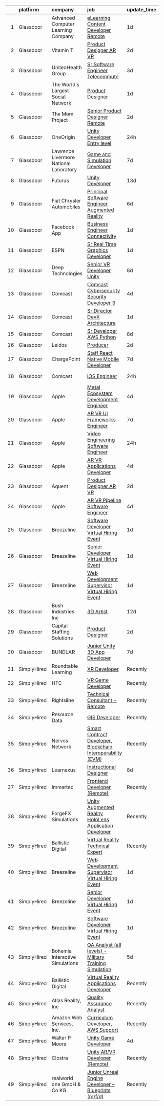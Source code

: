 

|    | platform    | company                                | job                                                                                                                                                                                                                                                                                                                                                                                                                                                                                                                                                                                                                                                                                                                                                                                                                                                                                                                                                                                                                                                                                                                                                                                                                                                                                                                                                                                                                                                                                                                                                                                                                               | update_time   | location                |
|---:|:------------|:---------------------------------------|:----------------------------------------------------------------------------------------------------------------------------------------------------------------------------------------------------------------------------------------------------------------------------------------------------------------------------------------------------------------------------------------------------------------------------------------------------------------------------------------------------------------------------------------------------------------------------------------------------------------------------------------------------------------------------------------------------------------------------------------------------------------------------------------------------------------------------------------------------------------------------------------------------------------------------------------------------------------------------------------------------------------------------------------------------------------------------------------------------------------------------------------------------------------------------------------------------------------------------------------------------------------------------------------------------------------------------------------------------------------------------------------------------------------------------------------------------------------------------------------------------------------------------------------------------------------------------------------------------------------------------------|:--------------|:------------------------|
|  1 | Glassdoor   | Advanced Computer Learning Company     | [eLearning Content Developer  Remote  ](https://www.glassdoor.com/partner/jobListing.htm?pos=127&ao=1136043&s=58&guid=00000181fb79ce75b7226897c06e4e22&src=GD_JOB_AD&t=SR&vt=w&ea=1&cs=1_98c81181&cb=1657781473269&jobListingId=1008000784696&jrtk=3-0-1g7tnjjlvkf28801-1g7tnjjmfghpq800-e77e1058c18c2e89-)                                                                                                                                                                                                                                                                                                                                                                                                                                                                                                                                                                                                                                                                                                                                                                                                                                                                                                                                                                                                                                                                                                                                                                                                                                                                                                                       | 1d            | Remote                  |
|  2 | Glassdoor   | Vitamin T                              | [Product Designer  AR   VR](https://www.glassdoor.com/partner/jobListing.htm?pos=122&ao=1110586&s=58&guid=00000181fb79ce75b7226897c06e4e22&src=GD_JOB_AD&t=SR&vt=w&cs=1_5c7b7c11&cb=1657781473268&jobListingId=1007998330228&cpc=334ABAF5D42DC775&jrtk=3-0-1g7tnjjlvkf28801-1g7tnjjmfghpq800-1a269cc050b6d1bc--6NYlbfkN0DMrcEu7yrtATojKJA7cEzGQ3FdRGWLh0CZQInL4ECGI6k5tN82kdM0cJmh4vC7GgihDGrZvAwwDqpJs0f8Mc0_J-VMnGLjAnFKz5Coouezc6iO7XA1uYLwXqGsEM93SRBfl1TKeEPWphOPsCnNMoEcXdyh_fe7AiUrCVtXZA5lWMNty8SRatj-u_10KkNh4qlX2yaMpktIsCpXpyCbqlIWKNmeDBUjpRV3-7qP2aF9sPRuFHqKPyciBEVtTsyBwRInaVov1o2oR-gqLwv0X7JtXiyMVfKCRqbcUdGZIpZgZ8_deXpA9wtGRFgFNNmXUvxah4-xaCo-eD7vw_o3X96WZHvKO1KKwkA3HpaRP0vSf2MKH_s3HngWLfqo1Hu1KjEkbwD-o2O-c9zn7NhAWGBDeyE0FnaVDTbKJGe-rv7qpVPEzyFR5vCraV7TFwNBjhQwWZsqmqPhy9pjTmG7nQQn)                                                                                                                                                                                                                                                                                                                                                                                                                                                                                                                                                                                                                                                                                                                                                                                                                   | 2d            | New York, NY            |
|  3 | Glassdoor   | UnitedHealth Group                     | [Sr Software Engineer   Telecommute](https://www.glassdoor.com/partner/jobListing.htm?pos=108&ao=1110586&s=58&guid=00000181fb79ce75b7226897c06e4e22&src=GD_JOB_AD&t=SR&vt=w&cs=1_481c776d&cb=1657781473266&jobListingId=1007995865047&cpc=C49818E30565E1C5&jrtk=3-0-1g7tnjjlvkf28801-1g7tnjjmfghpq800-526aab00b781eda8--6NYlbfkN0C8O9VKdOj_1Zh75e9_CvYhSsWVxS1Pvi5WUWhsf4w7FIc3O6B0uG3ldAQAeoX1gopzSUmUYgmFgBLHoOIMYWkd3ZH3miKoCNrzDJ1puWynfcis71GUtGdIOegBjP7XU7S1av1jU9DsaTV9hiXrd_1VH-Z7hEEc-n8SNHa8mq5rdWmmowsz1Ea8vFrlDQw1pb6HdQfgQz30btZPtM91xNbhwedLes2-nHXxG3Bt31oJIr6YbR1kZGSuz2TEdSCrR92dndDQqq50Wm1tzYU7h_t4wreHgrU_sJDxVCx6NHy79S40fBIjocV84c01fNBSL8Mf2TNRslbAz4CwxjGVsFSjWaNv4QuB8MqcsNeVDIjtiPHniwqBj-ZVuH6EvrGjZxt1VnERBWpl7uLjogb07Uz_AFJYcQN3NIrVxoWH_d_VeEXy-TEujvH2yPKHDdSGq2o%3D)                                                                                                                                                                                                                                                                                                                                                                                                                                                                                                                                                                                                                                                                                                                                                                                                                            | 3d            | Eden Prairie, MN        |
|  4 | Glassdoor   | The World s Largest Social Network     | [Product Designer](https://www.glassdoor.com/partner/jobListing.htm?pos=116&ao=1110586&s=58&guid=00000181fb79ce75b7226897c06e4e22&src=GD_JOB_AD&t=SR&vt=w&ea=1&cs=1_239ca66b&cb=1657781473268&jobListingId=1008001053757&cpc=3DB599BF2F4828F0&jrtk=3-0-1g7tnjjlvkf28801-1g7tnjjmfghpq800-8def4b8b864cc56f--6NYlbfkN0DSgjPPcnEdvoK3uuxfISLALE6pB1FR7YSHOr_tSg5_QGIhoz_2VqUepdcKLBLI_zR620Q-GJD5uIrp5NbNqR5wmhWxnQG_ivvBgZ3SpaXml9ghEHbtCZ2yu9rFuANOOlofkHSInGfXY-n3v_GdRCYaqVwwdksplir2C0_Ky7pj6A3Gad3j5T9c3s_InMHFjQ1F70Gv1d1-IUnUxRWSSOGC921XGfg5X5o_izIhtprrXLyn6KYeuID8vVdB03PEvHuXBw1Rq43gXg3dN4PdEQ7CBLyTpm1ppqfsKUozNh3JFxUgCDuhUzkdj4L-zkk47WAf2eLpgkzm7zxMODQNohdL54e59aE07nCsnecHDJ_PsN7ajYPJTjmkXwjeAdJqJMQZAdzuZfbW4q2pBa1n8Frh3Cu7tyDGm-SKJ7wzI5ZxzAOuU1Jn1hBof--45B3fZ9nDAmSm6zUpLFyHURcCclHJ4NC3dgVeFAiG454CAMIeDbaYWF37YSgdd5hUg17Wyzrq1emX1xrP6fRId69zVcqvRj6S2jGdyCkcJ_bKrxQVTAI74mIr_lDxhHsNoWUlaZ8KKbx552Qtyooj1M9WFkMs)                                                                                                                                                                                                                                                                                                                                                                                                                                                                                                                                                                                                                                                                                       | 1d            | New York, NY            |
|  5 | Glassdoor   | The Mom Project                        | [Senior Product Designer  Remote ](https://www.glassdoor.com/partner/jobListing.htm?pos=115&ao=1110586&s=58&guid=00000181fb79ce75b7226897c06e4e22&src=GD_JOB_AD&t=SR&vt=w&cs=1_62a62d00&cb=1657781473267&jobListingId=1007998781731&cpc=9C2286EA3771AAF6&jrtk=3-0-1g7tnjjlvkf28801-1g7tnjjmfghpq800-a77114146fb9e5db--6NYlbfkN0BDp_epf89aHDQhKpPegNJQ_ldQpEFZQsM9OcONMGxWx6pU56EKHF58QjVdAUvn2gUcIvF7KOJmFC3xBX3ruxTL4N84UkJh49LFVaxl-kh8xk6M6bdG2r327xVBoGyxpNZABggSh4scsTz_LA-DYHGU9_uPeUiwGqmWm3GibuFtYt_lxToxcqYbJLKs6Z_ljF9Z4rsedxfIhEQ18XXQH2AljNFwRgEjHwXD4b5V6TCy1hJwNxZ4uhZFA9CmKD4GgFhsNndNRDEPPpLuXuqJhN0Qy5_jgj0I_oOvonysFo6LVpKY5qmlZwMUbL7P7jcktMbrnv7YBpWOEPLYWnQy4FwBuAuE02iKhwMtbBza1XDiVPa2spROgGWzg338nmdAFR1nmAVknpRb1tUrjLNzrqYWSo8OL0nUbqBKHv0cSsfKIdF-EI2GePiMWHHG3eu1REKpZWQhoaEDGXZw5Y1xWlyedcJuDY7q9s4TNjah-32LvD0JLQo7Wgip71rSo0KPTVV84Vn3LSETZ7zQGofPd8mb91xkv5PT-rZmS7NAeeaihZBgNtspDQl_Xk28IlGcyYjyWrDyKS9I_Q%3D%3D)                                                                                                                                                                                                                                                                                                                                                                                                                                                                                                                                                                                                                                                                                | 2d            | New York, NY            |
|  6 | Glassdoor   | OneOrigin                              | [Unity Developer  Entry level ](https://www.glassdoor.com/partner/jobListing.htm?pos=124&ao=1136043&s=58&guid=00000181fb79ce75b7226897c06e4e22&src=GD_JOB_AD&t=SR&vt=w&ea=1&cs=1_f3247b8c&cb=1657781473269&jobListingId=1008002732977&jrtk=3-0-1g7tnjjlvkf28801-1g7tnjjmfghpq800-53b284ecd50f2b9f-)                                                                                                                                                                                                                                                                                                                                                                                                                                                                                                                                                                                                                                                                                                                                                                                                                                                                                                                                                                                                                                                                                                                                                                                                                                                                                                                               | 24h           | Norwalk, CT             |
|  7 | Glassdoor   | Lawrence Livermore National Laboratory | [Game and Simulation Developer](https://www.glassdoor.com/partner/jobListing.htm?pos=126&ao=1136043&s=58&guid=00000181fb79ce75b7226897c06e4e22&src=GD_JOB_AD&t=SR&vt=w&cs=1_d4fbb259&cb=1657781473269&jobListingId=1007987621458&jrtk=3-0-1g7tnjjlvkf28801-1g7tnjjmfghpq800-1cd189374170e207-)                                                                                                                                                                                                                                                                                                                                                                                                                                                                                                                                                                                                                                                                                                                                                                                                                                                                                                                                                                                                                                                                                                                                                                                                                                                                                                                                    | 7d            | Livermore, CA           |
|  8 | Glassdoor   | Futurus                                | [Unity Developer](https://www.glassdoor.com/partner/jobListing.htm?pos=128&ao=1136043&s=58&guid=00000181fb79ce75b7226897c06e4e22&src=GD_JOB_AD&t=SR&vt=w&cs=1_1b93a67a&cb=1657781473269&jobListingId=1007975388595&jrtk=3-0-1g7tnjjlvkf28801-1g7tnjjmfghpq800-47b83538bc10ef9f-)                                                                                                                                                                                                                                                                                                                                                                                                                                                                                                                                                                                                                                                                                                                                                                                                                                                                                                                                                                                                                                                                                                                                                                                                                                                                                                                                                  | 13d           | Atlanta, GA             |
|  9 | Glassdoor   | Fiat Chrysler Automobiles              | [Principal Software Engineer    Augmented Reality](https://www.glassdoor.com/partner/jobListing.htm?pos=106&ao=1110586&s=58&guid=00000181fb79ce75b7226897c06e4e22&src=GD_JOB_AD&t=SR&vt=w&cs=1_d404e44b&cb=1657781473266&jobListingId=1007991152411&cpc=F0881FB4B112A732&jrtk=3-0-1g7tnjjlvkf28801-1g7tnjjmfghpq800-ab95b55f7603cf43--6NYlbfkN0Bf15mTtHDcZqecJOUS7AbK8CTsjtn21Zi655ekC11LIjj2wtPITjtoUrEJoXWLkMcX0EmgRjMVY4zTVjw-E1vdxfsjHYXhoj2NKDZNBMfH14O4sLg-zZV7d018H0eDD1hTA0RcF2QzycCPPyZjFfMusJyZ747n1s1AStvnPY2BeeDRPvtfpeuIyQT34xbb0LyP3Y9GHqTn2ss472cKdjGT5A0A3tnCDOr5ZOD_xpJXud2qyUFqJSjx_uLDxzyolv_8iT84T1XC-P2Sb2uuUSwx3iECoFkN7f_4s2bjWdFbXCdlCaQn1zrtOqbeDYZtbjiyZVwW32QkcIeH-lv_wWPoA_GUmTPeKE1C5VUz2n-v_KvIHLZNb49Is4JpNNAPPDWLfw9C9qC1bYheIcyaUJnwOq-pZvkWKHmQcpQ76aHeL5tkkRxz_kbWVxs5mISdZu1JarfjEojFzviJuCS-dkWuNLi63oksrrkA_epwnE0zJnjyHl6OBOaXI6CZYLhYTaM0nf-JP1bCmO4gzXxyLy-HLWtQ6qxy8vr4v9k_-bLn8Dv9E4jklwp0BFbHYYjeXpSelFYe50Axothp0Eu7UhptcUd36giDKpQVE2gfI6EyW-UVrtE6xNOaJHqc0uYfxAtg3HBsVjCZ2UhV7XFazWCVX6gqNiInSfM_0tpT66OKvQmKhymGU8A-vP4I-0oZym_Yyp8PsHoUFvNFCjDx8eXf18uv9HN6UIxc00b4eIZh4ZgreX5LyqsSUclG2a0gKfMykkFiDNLovALlpShrCWA6MlljlIGnStCRvlw-tMRaoCFxwKvRbMegs8PbrUnhwrfNNns4bZBuzVTgY-gxV2-U5T2p7-FJ6L4GZTyKe8e66Of2weUEwg7gl6vI-w9OfZkjDtdO3W8Yy_DOFritez3Uu4btwD9Vzml1FAvUTiC0wTp8-qFZwHi5hha2pe6s5IIbMLd3rCnxCxPS-wLEPL8pi8zPh4CQJo2NZ9bkHVu5yaze2QmwRz1OIT-y-Wr5En6fQN7RYeEY-3Moy7kxdzs4TnlAYQDvWdcAKssigA_BTWm-cAE8usb5q1mE0q7wHA7H6COvJCE-lfJ6AWR3TnFgeiq-j-D73ML5C5REbIow0MqlGGPi2HfFbRie2Sqx1yY25sTNR6AioXU8WpzhJeKja4nlDtj8SkWiTNOnjaogDg%3D%3D)                                | 6d            | Auburn Hills, MI        |
| 10 | Glassdoor   | Facebook App                           | [Business Engineer  Connectivity](https://www.glassdoor.com/partner/jobListing.htm?pos=107&ao=1110586&s=58&guid=00000181fb79ce75b7226897c06e4e22&src=GD_JOB_AD&t=SR&vt=w&cs=1_c5ad377c&cb=1657781473266&jobListingId=1007999908808&cpc=632C08DE5A4EA969&jrtk=3-0-1g7tnjjlvkf28801-1g7tnjjmfghpq800-1fbe3ed575af0e28--6NYlbfkN0DYl4UJW4r1Vl7FEn6T9F-rD9lpC-0oMJVSiWjK_MGUd5ZxEn957iThda3zHpNlLYPHwAU3BvhL-tWO-gPuqjaRVdjaZs1GeRsmdCWUsy7d4FdEqNMrcC2Qwebuh0cxijPX7xsKp1j2yDII-niA-jMGhwBuZLDKB-q6rd39uDrXjy7T8pWrpL0K_oVq3TRHQv2dfJRxRo4Et-ss8pqDImMNb6pQCi6p0F1C_5b3nImC-0psL1gFWiozUnRus2FX_qehzgyiqIChjYkvpZf473x3vddSRBBV7f4ajZlPO2u5gw5WEx5B4-BbQ3BCSbP08pwb6H_JEr7BO72lmFvxlYDMRncrp0zIfgq46CaljxqIgZPYw8TWc60NxZDDfPJ6vFLWL8I2vLIlG1X54c322GoGrQTs6CsrrTrv_nTaqvk9tx4dPNDStftYceMDrcGmwUhCgh9T5p4o3VB47wI6WVx9Vzul8DRNRaQt3sGC3tgxG4A1e-z3wNkiNrlKEL26TpzKJL91jaTJYOZnCaQ8TnGwt3vSw4_rFX_L1HXKHbrMeX9FM6OqoDa1ck-kxCEpLDFCqtcJddp2TqKhaxG1fjJj5F0tzix-XKljHG6MHIDLynQsJuBh5rP0aTYTj5D9XeeKQSvI-3KVDY597h13K4giulyHYxr5XeICbgP5IRpbnMZLTJbjfct1VEdAvVNtad5cGLSA_cVsVC2rOrs9TFpTPiFExH9BApd5aWeniGfm3DZa-dlHoupLvwUZxUDG50HQYywJoJ1dU8rWwAKqbAn6nwTghwoQBcElWbVvl80FIfMD3zJzjLLojMJaGeALCx56XEMwmZZlSWzhhAzf-It3KF8LeDOnZpleaMy3tGVj-d42ArptM5e0bT7XNBL67OTEMH4xR802AZhkg7-oC1rGUMOgY1YqtWzrpBI4cCz9rQtOcpxb0F5ZXb0-GrjVfYOmzMw1f2lGa5Ekab1iIGnmszmQ9DKq_fjaLi-VUtyPDRATNRu89iUFYiEKglfUcNh4BYSMqTBFPlZ1wx3Gmy-XR7_fE_xISxY%3D)                                                                                                                                                                                               | 1d            | Remote                  |
| 11 | Glassdoor   | ESPN                                   | [Sr  Real Time Graphics Developer](https://www.glassdoor.com/partner/jobListing.htm?pos=104&ao=1110586&s=58&guid=00000181fb79ce75b7226897c06e4e22&src=GD_JOB_AD&t=SR&vt=w&cs=1_83474104&cb=1657781473266&jobListingId=1007999983321&cpc=632C08DE5A4EA969&jrtk=3-0-1g7tnjjlvkf28801-1g7tnjjmfghpq800-6c15c7e6349186e3--6NYlbfkN0DAFTyt7pbDCC2JPO79CSdi1dIb81yjczP5qsKcZIxgiYm3-7g-689Ur9xqU8QiYHXwp8yRD5VaLbh0NPRJ-83VjqaQ5OF-ptlwVkOpzrWUUDS03_xUDBk_FGqIBtyCUSLmsg4zyLESaasnGt_mdp-XIe4jysn-1EUnZa53STx4F9usl9TrbnD6Is_ZVKHpZXejUNoRVTjvMAwb0ClZyPRdvg07KxcSOyHuUptH7OXa6LHQBk1aq0G7yOr_UzPnMKOM5X5ivR6v8teXm1g3tDHivVmLL4GUp4m9YWtgUtPUYUEevacMeMWqvcn6PvfdZ7PSzFj8zz2Ocel_0T4SSV0VDT8Eq7ERPkzf6o367Yhknz9G9xPxePrDt8mcB-P56WeXdnUZ6P8MoeWXdt1EORUcOVuw45XPHebxgq8eliGm_xQonthm1oPR4rDsHrUPIqugO53G_YsvbA%3D%3D)                                                                                                                                                                                                                                                                                                                                                                                                                                                                                                                                                                                                                                                                                                                                                                                                                | 1d            | Bristol, CT             |
| 12 | Glassdoor   | Deep Technologies                      | [Senior VR Developer  Unity ](https://www.glassdoor.com/partner/jobListing.htm?pos=111&ao=1110586&s=58&guid=00000181fb79ce75b7226897c06e4e22&src=GD_JOB_AD&t=SR&vt=w&ea=1&cs=1_c8c0a26e&cb=1657781473267&jobListingId=1007984915587&cpc=BAEB662971763A76&jrtk=3-0-1g7tnjjlvkf28801-1g7tnjjmfghpq800-53d2659523d2c6c4--6NYlbfkN0DfhRLDY5E7BVY3xhBTAobuSaZ3WR2SqAJ-w4NHeQGDZ4N7kqSqiwTqfZ_rggRmPMq0Gw3DaX67HJkQH-SIadOUZXQbERM4mSu_DyG5PyfUmIR0HOJ9UO89umVKprOg8JGvjRLUGuVwrXAStGLyPtsXW8VqIDeJhc8_fdegCKkQz1HvZVKevxkQtzds-RwF3LR9SsQUXzJcvxu-31fkbGiWiZKUsUo99cM3wpo15sU_MT4hkiv6aGAMjezB9aRzx49PStWWcbujj7h7nK6Fu2-4dKRPLJd6KuS7HB9gofqARseyIfLH88-EN5-jSEOEysjKxB7eeJ-ixKdndYpYXu_ZOjNRMITmItXsFjxXXyPLa8qRK7-B_QI9GGiRyvWWEUpvbZdZo-_AfUpW1dpm6ru3jEsU8y5o0Gdu6UDHy2boyh19ki7ni2qLVeYO264XT5NaeGCpcdyqqnxBq_ge88jk9p-bCGxLi3mV80yf7w61y5_V8y5i8dURBeZENmYQg9A%3D)                                                                                                                                                                                                                                                                                                                                                                                                                                                                                                                                                                                                                                                                                                                                                              | 8d            | Remote                  |
| 13 | Glassdoor   | Comcast                                | [Comcast Cybersecurity  Security Developer 3](https://www.glassdoor.com/partner/jobListing.htm?pos=112&ao=1110586&s=58&guid=00000181fb79ce75b7226897c06e4e22&src=GD_JOB_AD&t=SR&vt=w&cs=1_074183a1&cb=1657781473267&jobListingId=1007994250902&cpc=B576E40E3A51D23B&jrtk=3-0-1g7tnjjlvkf28801-1g7tnjjmfghpq800-52347ea0182a2b4f--6NYlbfkN0Cj-KmZPsf9w80C8b1WzNVrlanjD2SXJjxuCbUWHsXPZlTAgGmdtIUzoKTi6fK6WvaYiy5OaAoDQMbzSkAhni9_ICL8J7C6jRzOfNJ3EWfE0qFeFBhLCE5-l-LiZJENFjYZOTekw4HZwWK5aBKFNVgmg9WtKxk7yXVsrDbXHvfiX-dhXdcvC_SDVoampRf3aJAXhqvAdzcwEMgt34iaTsPBZrozV6ZE-0bgw8p-OK00r1Mok6FdWgjfaBxWUVrwjV6U1npxqpup6lhanxyXk0691QKL6tdCJs2FbgZl3oOOYgm4gOxKe7_yU8afyWKNGCIXU-uUfNmow63usjKhon2HWBL1NYj15RzKE2t2bDy9o6SaN73ek4j9g9Ar9zhFBwUISFqFQKiowaocjaLfMaan57JpHE-0PBDwP4LMy26C96Ydt8529Ia5NR_mGEHnNlRQasDNZjJV77FJH2V2PmzgUBvf8WCRsVWPUwi9598UfCE7E1HWdprKbvcAigK8dcj3y6xhm7lUdlaBBzjhIz-0nAWNxXFymK5vF4hb2S_XFVf7I-8jczhtnk1BWHZKWKs9VxMNwOnZ8sEb2reM7tvFk9PyUN9N77ZiJD7S-WW8JihkrCIjd9SyhFneuTYGJK3inDCkHaL-YpwHBD15UmKhHha6Pvh6K7jhkK2wDJAaMBzujC3oNTRTZR_iY12gwaMe8fzXML0lr_lFo7Gi7AXOkrzE9yaB-JSJS-U2OEYOP8AMPqaejs4LB_mx6A8KWsQRH6GMg4Zb0l2-3BGVu_awXA6yKdq_hSn39wHH5tRHDlaSJwEkyOVtCGyk9A-Vz2izsfxf8FV2IgwigSm16yrq5ra-NM9aa-GrHYsi3-Nt3gW3HLSLd6ZFYHjf5aIX0jEe5WvU3TRKMbX-q0crb6VRXT61XTGc2w7OvA31Z3bUTUOYlXlDErpNXZPnzNYNCFGvf86ySTtjKmiQmQsNOLxkFzV8C_wOPgmO361zpiWwc3WWLyxxPQG5h8Cz3MVdejbv0yE5exjSW3ai8QBO5fWWYQaajpFCU2yMbg9plYVRD0bDOKEnXcCVc7D7oOmCUcNLd44XxsSsm_84kj-Gm0ROYx1_Z8Xpuj43OgtFs7DzR2RjGuOzT8FIKT8bDZzyYGOj8hpy-ozNn9o8hJ6feNN_POjN81wXx2WqMrWESEjkKp986AKCWRZwZ0-Z9RlbI1uruzh2w8kbkgIqlVQbvT5s) | 4d            | Philadelphia, PA        |
| 14 | Glassdoor   | Comcast                                | [Sr Director  DevX Architecture](https://www.glassdoor.com/partner/jobListing.htm?pos=120&ao=1110586&s=58&guid=00000181fb79ce75b7226897c06e4e22&src=GD_JOB_AD&t=SR&vt=w&cs=1_c6243387&cb=1657781473268&jobListingId=1007999811128&cpc=9DC6E4D8324653EE&jrtk=3-0-1g7tnjjlvkf28801-1g7tnjjmfghpq800-6d1a108eebcec144--6NYlbfkN0Cj-KmZPsf9w80C8b1WzNVrlanjD2SXJjxuCbUWHsXPZkFBy4Qr63BQKSyytxWB3SjPk_dQex8z6faDWnLgFGthL7eMHoiIRlDSvFrj-q5dsiVKQlKXgV7BKD48A_RXQEYboqhiAWERR70V6YYHqoXCvWdle4ZNpv7zE5Pa4koThKG8mRBmgfuPUROQ-xcY0faiYnGO7ZdUzCt1P9e-xpGqQGPHKVOrMQU5QZvqH4AbfuNThOhse1NKe1pOwjzeH_IGHbLhXdJ4MtfmnBtvlj4YXSr2UFZyGYIkwBel29mYmZPYVBbQfZutxuMoitSgOe-qvwZpYHZe1qLxv9E3K82NEVGlgp0VK9iDTD2b7B3xCC58yGkrOQCk3v97DDlZ89ohVj9EoU2SbXsUhLd8lVHgzyg1JB9c4pQi3aByjas6V6B4PgpS1LY7CBVVncB3xwQwO4f5QVKPAG5OejmzOjzca4rHRE8Rs9usZSYvZHNjtxuh7lvLInVnRDlCC1DFAzL9_qaNTHrEPsOS5M90XRpwnP6TJf5t1RdS4W8Fbpc39KvVJ_F-CW8xMbKXat2tAFHHQpFRSmi8sSbcAsKRK2XtQZJtUQRxJJIb9sS9BvQgXGUyl1ssjh1ksyuXfF8DfCdmwUwqF9Qj9A18J6Uleg_asL6QTl5Wg2tjaDShPLXyGGqz0SXfdjqAN6y4xDBYYiaGU2guSx0CgbsOUaEqlkInTZvEmd8hOA2S0nO6ikPbZhlzJqwBR8AkRcFi-4c2I9PATEJ-kZqSyMr6zg-ZfdjqsjLnqFqfV0vCIG1iRRl835w7lgOL-wjKyI0Tdep7DdwL4IqHqpeeuVHmIKsZWkkFkVeYfo7utUyonAd8MKUx8809OItjac6bb6R6Ar0fp4iorLEC3XWldXr1TEpTFW85JQT5PUbTAc2K4v8jANUcMZ57kH4BnhO2BXVgo3j7OsO-oNwIopjvNfwFVNF1B9851jSlScNYolgarhfL8PYIb8fd6XgNmoXRs7ISRrqxqaqdGMDfB2aGxHjzNpY17DlwE6GkHHpkdZS7zVI6WrmWaFu-EeQ50Y0DhZaf39xsGqHcN3cpsiVSuPQKTAkE1J8LcKPD-k9rBNL7qeZI1JE-Wcll8kXcxurge5Mqt-uJ6-V0zFB3jpld0cINJEmWlHKz)                                                                              | 1d            | Philadelphia, PA        |
| 15 | Glassdoor   | Comcast                                | [Sr Developer  AWS  Python ](https://www.glassdoor.com/partner/jobListing.htm?pos=109&ao=1110586&s=58&guid=00000181fb79ce75b7226897c06e4e22&src=GD_JOB_AD&t=SR&vt=w&cs=1_c153e47f&cb=1657781473267&jobListingId=1007985860227&cpc=59DF70BB7E75A6DF&jrtk=3-0-1g7tnjjlvkf28801-1g7tnjjmfghpq800-bcae0c6d334d5011--6NYlbfkN0Cj-KmZPsf9w80C8b1WzNVrlanjD2SXJjxuCbUWHsXPZlTAgGmdtIUzoKTi6fK6WvY6sxk7xe5mlX1N1Sy-6km0CefS0Rvive94Kj_yXslyaygsDRgi1XdKBS3NCAfu-thGUSRN7xKc-UvE-8ePBP6HfAOj-aZFGbY09eQrBqGux4fXa_ZZ5VjxjmilNC3kO1lmH5GgUapNpdSvFgyz7-O1AtbIg-hulYsaMfX17hu1gDhd8tQn83YmHUh_UP_8z3E17hGcOp8TopYt-_ERKUIW8IgnLf5_xVNTIBCmrT--U3OyJRw3Y1GqBh0x5WVc-Yiwg0R_IIHypnD3BuLOnAWTsse_94hr0rz1_OnqrJrtp2tn1eIHyFM-BZQ_vLpqmb2227JYH9rxGNCDPnHe5hm6gfW_xdot2oRocN4LXvOOD_aFce0p1sXio1Qdofl5rwIlQG0umtLZ6JHH5Zn2ldsMWOlM4ngxcw3RuZeCYy2IdY9D3DHpbftPtrKw3DFSxUSzo2bs4I_uu_HWPZtCplz03s3rmIL65P5yjBXKfdoyfO5kBnHrvEjJ0AQZNhWtk4CuLwz5kbzn3yHGWl_cf5a1ViEWR-KPA7i42LOEeQQzxPNs0OAspBkm5DGLF7nFC_SOftQtmM-13QZ3EaCfA9aN4irmUREG5yfIcI1g5MK0Hyvh6V0bSdHI8dZQTU65vR3fuqpq8VGpFdsHvDNOOFVEYtzd5ckg2IoW363CjMB4UJGwS8J5ImgXnbPPIcGc7jScGCGa2cAWsoBMnKltk6bgGKtIhh01z6St_KWijStonBOankkVpaFx4RIRFsVJodQEYxH5RHGXJr_l6IZhyPRwJEBPBbt8JhaJwnLI4Dd3mgLAxG7oDxspxQFXJQ097pRqbJrPPyB_ja3JkRnpSJWOmo0t0TK4_eyqlM3yM8dMjKw7PkWfKqd5Xd8LRmxmgmAp2_PwDOpvO5geG9ZxF9bNdCwwS6PfZhUhv85iyecfXiNg3ejnt7htmfCZvNwoRSff7fBZj9HzVzw-KMqaQQ-xl2OukZCoHJ5Wo7lCwG2YkSyqx1MnKEgB9xvBIAtbmuKAFcrcF1ki6TXn_XAj0sh4-a10z0BfQ73k-CG3MYAKRw6tZpQGJBe_Mrp2P-QRXgWt_VuXfSCLp3WH60uzE6mMBZZ3pYzOzkU%3D)                                                                    | 8d            | Philadelphia, PA        |
| 16 | Glassdoor   | Leidos                                 | [Producer](https://www.glassdoor.com/partner/jobListing.htm?pos=105&ao=1110586&s=58&guid=00000181fb79ce75b7226897c06e4e22&src=GD_JOB_AD&t=SR&vt=w&cs=1_e6a1d7cd&cb=1657781473266&jobListingId=1007998155174&cpc=6945AE2F4B03E059&jrtk=3-0-1g7tnjjlvkf28801-1g7tnjjmfghpq800-7d65ad49b23f5073--6NYlbfkN0CZUO70VSdYKA8PR3jfrSh5ljhqJhfDt0PzQCMubt8cRihWbmqO_-CcWTBwQGpXTigIaa_BylzG2WbMTORWSiUxsK0INAVR_0l0CAQP_xsIjViQx_V9tgyXUGGnvQt0ViwZEHOIFvz70_KcDoI9KldHI8EmXWtOPhPadelBaAvWmg73AI6QRVKL-ZO0CF4KMsIlspI0wAFYOPGKTPqxQiCIBpXM6ZIr2qecooV8kK1ZRt0ZXfiNclH7XSHHRi3_Ax4T2FDxgNUFmbpZPa0Azl77zV6JtSD-zerwSiT7a-nw7nca-8LFEtfftvHuvyqQmj6yR6TncRmqwKqpA1e2k4_EtIPQToK1UpMRXt7mI52Ml7-o9XJ_sziaNa62doAyxUcmFFswXa9fHQphLSd-BHHzKUDKFKVjEavsH2oXkFzhVqV9YvqV2nlj5RWrmbBInOvvGsWRz8i8KY5knEFMYmUebcSuAl12O35jeZfxB0jP6EcDrs8p8MOzdVr8MLSkATiOS09Kl3cS9UM0fXQW_golla5nMVTJ9OUvXDq4Jl9HHPB--epINpcR9up2Vw14BG7YU036bDJosmTdT8doz1soxRmy2R5-yNc%3D)                                                                                                                                                                                                                                                                                                                                                                                                                                                                                                                                                                                                                                                                                      | 2d            | Reston, VA              |
| 17 | Glassdoor   | ChargePoint                            | [Staff React   Native Mobile Developer](https://www.glassdoor.com/partner/jobListing.htm?pos=125&ao=1136043&s=58&guid=00000181fb79ce75b7226897c06e4e22&src=GD_JOB_AD&t=SR&vt=w&cs=1_23732fa2&cb=1657781473269&jobListingId=1007987974480&jrtk=3-0-1g7tnjjlvkf28801-1g7tnjjmfghpq800-eecd25886758d456-)                                                                                                                                                                                                                                                                                                                                                                                                                                                                                                                                                                                                                                                                                                                                                                                                                                                                                                                                                                                                                                                                                                                                                                                                                                                                                                                            | 7d            | Campbell, CA            |
| 18 | Glassdoor   | Comcast                                | [iOS Engineer](https://www.glassdoor.com/partner/jobListing.htm?pos=110&ao=1110586&s=58&guid=00000181fb79ce75b7226897c06e4e22&src=GD_JOB_AD&t=SR&vt=w&cs=1_270cafb8&cb=1657781473267&jobListingId=1008003611074&cpc=AECEB822CA110EBC&jrtk=3-0-1g7tnjjlvkf28801-1g7tnjjmfghpq800-383328469f0bdfd0--6NYlbfkN0Cj-KmZPsf9w80C8b1WzNVrlanjD2SXJjxuCbUWHsXPZlTAgGmdtIUzoKTi6fK6Wvbm-z6MuMd0isYz243yNcA9pOHg6ifu2F8_3dtP6seVg6bjCBSArHLFtt3fAky5_J5GfYRCe8hyHtyXshKbn8KoqWP3f-77mf_-mQULLAhKjSb5h5YUgEiZvElwPetH2lvPgMBlSrBnVPoeQYZcbi8m28VLGQGWuFXuYe0m5im5W65rnRP17tH-2uCwWtBwBqz54EYhc4HGXtJBTYeLXc_HyrIqG2l41HuCEzd8MQkMI5OeVmFgnFpwq2-7KhW5WfvUvRDxPKZ6v2PlOuWj4Jq7ougHoWPOtGGM6peqVvgDZz-l4QOGOVJn4i8mptJGs1qsxc2H1gY20WAfhKuAO0fcT7bPKs3hzAGAR3VydBzgdELzpUfOqqTgt_kgezy-r8tNSHK5piiY7Uw4z2PjG_uqZgEk5irvpniDGdou5iqPHQtMhiy-gDzNVdJBYy8M5jY1wva1V3naUF_P9qfO7hZ81WUjO1IZXUvANHGPgVhKcb2tU1iG6y4-mn7m94hDBiB06b9gtHoI-5WIfOKbVvOHYH4pzX7ghEpZhDwT8Srvw3ez8S0eE9rU38oj9tiyskXsH1kVljT5IdiOtuPNoL32ShiToTLd6iuIEzPGZ_YQtpxwKRGeZZD_gFWvpSlVtSK2uS1_tOB-hykI1O_EjwdyJJK4ak9klUQoH8T5WB6nYAbtZIvRF_Lmk_pfF72-eK18vvqVaNX7yG8kK22CMZ3lxNH9k2Y9nEw0RSxVWwLLNR7Qx10zvv0PZVhxfq92yGSFb2_Ar3nUSnhmJ0Qrz4FYzCguk0_pnt4amJwbas3QLBLW94L7zHPXwY4KOOg2tuH87X993M0jnbDmWGWOIRIiN0OZhHvT7mogn1O6qicxqxl5vAAXjYBGoe4lhUyiXZf4hZwruKEJJkMoLIw6akOEuFSJQJK0wHEpkWBjBFM_-AZIu8cs2vGCdZxQgLjDNWmaMtQQQKG9xOxSaw6qgX6v0TLmWWXMJKg8-LJkeEw26xb_d-H_SLaTcmSDgo7ymi41FCjpclse0seyeIgOjT32DErVGxeNEFzPux5xA0x1_hExKvTteydaaWDhTyboHijEE5P76zOj8lHL39XBcgtf)                                                                                                | 24h           | Philadelphia, PA        |
| 19 | Glassdoor   | Apple                                  | [Metal Ecosystem Development Engineer](https://www.glassdoor.com/partner/jobListing.htm?pos=121&ao=1110586&s=58&guid=00000181fb79ce75b7226897c06e4e22&src=GD_JOB_AD&t=SR&vt=w&cs=1_5af4a7cc&cb=1657781473268&jobListingId=1007994891313&cpc=334ABAF5D42DC775&jrtk=3-0-1g7tnjjlvkf28801-1g7tnjjmfghpq800-07bc4735f49e901b--6NYlbfkN0BvKrLyj5gPmtZO9T8euul8TCxuuKNOtzRJOomxnwSEodTz2Bc-sPZlADHp0xxmf8WzTYj1OabbMvKqTOMSvu7s7NttrC0ZUiqXPC3YkTvNrDzwACZrc1aZ1fE2Vx9sryy7b-r5Y1zmS-MOY5r2c4TVkPQ9uNsqx574HBkAtcVOPx7kWGX_dn3QT_1YqdgeeXA__umRl-WI4OM0anJ5PbEK_yqdvpknm-EquHd2Tl_VVTmDaFCOGr74w0abINDP3BYTIasaeZsGngJL5Z85Iuh2kqyy5a4yfTzul9V7TJfk_3ZZai559YNDyNwkAi2ntjxsjE5lhKF13LkqoV-1Xzxe2ZR8out1iuuT7dUKx5MXUvZIhgpd1uf2TlQSJ_0U_sDJ1TwTAPUBHLt8bNrNOwfRonUzQ8UGJ7Sh87Sml6Xox2dW9QRz9YYuGUZKN947s2dqNq3K2yGih5jRJDze4U9xcVr3NM5U37jK_IId2wy6Xz9leE4lG3mjL1wiUWi4DMyxWRTK9MkEvkKDEoTMdpvHS45zrdRWhPBMzfEiSEULBVLfM0tHWD-TqAdLi8jED5gCV4TQLyXYhQ7v1e0N03jLc0j6AaPXLyIzQml8Bp-K7_awnUrGi2-rx5g3SK5528lHbu4l5FiC10HbZnAUta3wls8_9xK9O3MgbyKv4ChPwlrm75so7QY6JmOTwSsIEan8ugmlH5Z8IDIadrR6lMn7mLr-fht9k-4wOL0i32snHi3RogXhnhTpaSmZKOIe4gMxU8OAXIRUuFdRfdO2O9wK-S41qIsEI-H3JM7zwHxwT6QZjW1IoMLV36jgMuzMqXMNQ_lJH1cUSnuoImvsYAOJAQJ6OVAaAwmUGlNrUg87sTkWn2Qrm414bO17UKE1lL-6aDLlNw8oul09oB0lL7c0D9ybTi1yqkAR0lZA2mxr9GoBjdrvHh3tIT3q-rZjaV7av4D4me8VqUsV2kV5e0rDXbL3uI9wSzY%3D)                                                                                                                                                                                                                                                          | 4d            | Austin, TX              |
| 20 | Glassdoor   | Apple                                  | [AR VR UI Frameworks Engineer](https://www.glassdoor.com/partner/jobListing.htm?pos=119&ao=1110586&s=58&guid=00000181fb79ce75b7226897c06e4e22&src=GD_JOB_AD&t=SR&vt=w&cs=1_7ee1f6b7&cb=1657781473268&jobListingId=1007986637423&cpc=F41FEAB56D215062&jrtk=3-0-1g7tnjjlvkf28801-1g7tnjjmfghpq800-771b9ff284b1dcc1--6NYlbfkN0BvKrLyj5gPmtZO9T8euul8TCxuuKNOtzRJOomxnwSEodTz2Bc-sPZlbtkML8D-m4r72eF5UcTDMeOs5ItN3bpSFsKHRdpLvdvVQ01b4bQNhPulciY4XTie0m11i3EVCZGM6C8xj4ge7iC2jmeImV_D-0yPGc0bPu0S8VeNEkKT3CpsPh1Q1Q3L-s5BxlpwS0eV4SsWF5m0d3GoGHikyGB1VL8x447xfQXEC5YvWWzZEUJKlXiHaUyVUvxDKxBOzrRDsBPxu_7PzNHHa-hNOHxuX4xl9rFlf1OCWDHCS0GpRkOu9aK0Bt7eQwAHez6S6vZrz-pSYIiKcJvNIOXz5L0m9gw2jA6mjXhvwbILX3i9nAkRJpEWe7DBCG0xE3bXcJOZAvBGxsZBqBHM0tvkKXDqvt0-BrSmKqee6sn7PdiUo6jUph6n4ed-FYcA-JPsuOJKL0ftU2D8paTjKQfGxx4U_hveWPbY3A5WMCBWi8H_zufuIS9bILPUZlt1k52Kt6_NGxSKg_FLKZrVUN7r14sN2EZzYPwcX1FENKKdTRUmJgpe7qZzYsVIGqTOOYAppXpFYMTx6Jfngg_ccnuQl5GSrgLpuwKK4GwVSvXOMSWohEkttMfCgjBNL2HHgT8DTHWJ7bir5R8mTRFae3GWhI6Ky3bfIxbYb55K5aE_jhFiIN2FV_i6XoyZylY71nM9S0EOfGyvFyZrdeRUd4omQpcM7ss0oTrKq1hz4SS2waj7etrj8tRQce1vaS9_Lw45f-AjNxS2MT2C0QnuuX11qWpmYItKIFziov-YdHZN2chTajvueZCjRsQI8C55BQZ223Y29JG22wtNZFpGA7A31woO8yKPnOgSkNR_jkQ_OBHgBh_OYoJDiDA7JBtW-e6OLIgFFbaPIR-DrS3gv1U64mdajW6wiF3t81feoOnEdR7LmfJ6hjtXbNJZkRLZPADItCG18VEA_9kyEQ%3D%3D)                                                                                                                                                                                                                                                                                    | 7d            | Boulder, CO             |
| 21 | Glassdoor   | Apple                                  | [Video Engineering   Software Engineer](https://www.glassdoor.com/partner/jobListing.htm?pos=117&ao=1110586&s=58&guid=00000181fb79ce75b7226897c06e4e22&src=GD_JOB_AD&t=SR&vt=w&cs=1_f7d0a682&cb=1657781473268&jobListingId=1008002111442&cpc=F41FEAB56D215062&jrtk=3-0-1g7tnjjlvkf28801-1g7tnjjmfghpq800-46449dcbcf634d81--6NYlbfkN0BvKrLyj5gPmtZO9T8euul8TCxuuKNOtzRJOomxnwSEodTz2Bc-sPZlO_uSwsktAejxxez0fmNjdX28TtM1lOTbWC8ruXfLrWvclDRaHjEcuu2YMAw6YotfSjkIv6bXRyG1nUQWoiON1ovb0pxKwbhjNLfKQSzLTEGdciYNL5Zbwa1f-v-9DUicefL_hNP3-x6j1uSb8YcA7TTJUBBX8SPiMZHenZN_wp8wM2Ww_tFfDnBW_XupciB0CG2OTnglJyd_XSgKScKZQNaSQi9FzmWPsc8GwrqTTp1Kq9eTeWqH7xD0f8yOegk6zMLKdB_Dh5J0rioNcr3lZAIoTQtJ4GjCM9Hl8qnd7BzZP2LUppS9ayhJvX6L1KJO1aVxXiHooWHxXHrg0OsuhPBA5iyekGGOWJd1Kk3HgdR9-sDfOZnBp13owHLYH6QQOi6fLdR_vOdU169-lj8_uRAgrE7aMBPSJbNKznn9LUxygqdS2KQsoFVczndAOxznYmlamuckdJHbdIYDZWEdfDXippl_s7Sy-4lKZF9pnuBwYG0AkzKVquBybq6FvcD5sm97GFlIyr9tsXm1kgZ4EXU8LJpxOQI_xWfv6WfDZ2IAZRJxPC7m54RTtmGM_cy7ZVSIJSp0FRq_AgVVNWx3N7rCnLi_YvxMzwWHXaiDplQnti9iErwhUywMqzX86mSGtJD5xDhCMGBwrnlFqpxUX9nnP14NSuuLIR1bf8rT2ZITFmCHyvAgtSuPCqXLcVPg7tmRdEsPQFkslWbo54UI_WuKJ-qAkILvTkwuWzuoBQMxg4pmoVl9nmFU0I5mBsRxLFsS6jYhlDCeEuu5xPB64VxvNxyRR_0f8kFkXJZ4thgLKSdrBfUavsblyNiP0R_quTuwS3665y9PRBQrt8OH06oviaeeAIN7ckAZWTMCrwUAgiEEVJtq2ivxREGyufmSzRH6FpWnToxFu1jGdk9KM8a36DPmHpVy)                                                                                                                                                                                                                                                                       | 24h           | Cupertino, CA           |
| 22 | Glassdoor   | Apple                                  | [AR VR Applications Developer](https://www.glassdoor.com/partner/jobListing.htm?pos=113&ao=1110586&s=58&guid=00000181fb79ce75b7226897c06e4e22&src=GD_JOB_AD&t=SR&vt=w&cs=1_a50fafbf&cb=1657781473267&jobListingId=1007994891462&cpc=8795CF9063CD573D&jrtk=3-0-1g7tnjjlvkf28801-1g7tnjjmfghpq800-15adf13a267b7ee5--6NYlbfkN0BvKrLyj5gPmtZO9T8euul8TCxuuKNOtzRJOomxnwSEodTz2Bc-sPZlbtkML8D-m4qO4tenHzNlb7E2qJGfEyi-pL3ya1mCfx4mIE81vJ-_0NUs_GDhmArWDmFns1206buQWsG-nkoYsR4TWoGSK0mR_xd7k5MLJckPV9qEvYYh3XUp54phnNmAvhYsvTIunrpEgKczTTmpe64igmqfcqsai1RVPAf8m6CefM6gmmEr4rsMywiiWl8J-ZP8Bq1L3JaXRRJrA_DQNzUXHoqyRoPU3MiQktodDdFeR1xhD2OOOvwAIDuuw_o4ZmHqjKuYcINChgxbiyKgSPYal7C8IxM8-XaqCRumetNkFi6PsF84yMXycvFx2ndp2MZzqJa4NdrAKnvPG2zFM9Tm-ZKmQPoPo443D1apnqBoaZcrKm6skGS-AwviSStQ6fnhSTktOvZpS-xJE9v0_tQJPFAsjmklXOZWDedeBUwhgg7Az2wY5_2PWDimytJQy4zCKSXhK21Sucy65QTQX3t_5ETDA4lU7neDhEJBDBriD2U-SK4gjZSptxW_24AhggzLUjqZNzGvQUsgRBaPpr-nT-8Wzqy-aMkeWmTWreeIjp9nUTp6EfkCnYAK7CdBQBR6Q8TyuWlBuUvcjnLAlBlwQXLJGDeoF4cT6D16vMTXzStUdjMl7nWYYWTYKZ-GVyWYVATpVArJVcop0XrBE_oMVhK8CsEX1GCR4L8JIyQlQllsBO6KEm-JlxnU71Kt8UWXVsAKRsc9Z3yncwhquv8ti33tiLdJSTJayQ4WryEs9vMFrY9-1FOArcQCrvumSrjN4zEcvBLSbw45-7i8CuV_k085ITZosj5UY-shrDyIzXLB7Wkv3Rd0JivylZbQ3bimPQtZaRENKspkDBlPqgMmVZlNnwCx6kt6lmj4MMVJbPuNi3mGrG7bDYfICECZOzHBh8fO-UU6EmcBI20bhA%3D%3D)                                                                                                                                                                                                                                                                                    | 4d            | Boulder, CO             |
| 23 | Glassdoor   | Aquent                                 | [Product Designer  AR   VR](https://www.glassdoor.com/partner/jobListing.htm?pos=118&ao=1110586&s=58&guid=00000181fb79ce75b7226897c06e4e22&src=GD_JOB_AD&t=SR&vt=w&cs=1_3c4cf61a&cb=1657781473268&jobListingId=1007998491933&cpc=9DC6E4D8324653EE&jrtk=3-0-1g7tnjjlvkf28801-1g7tnjjmfghpq800-1d23e77644edf626--6NYlbfkN0DMrcEu7yrtATojKJA7cEzGQ3FdRGWLh0CZQInL4ECGI9gD0Wolx9R2v-Aex0-GK07yLb22Oo4hSqYzWL4CDf19YJQ66saKoNYoEcfF3auJ37A8RnAxHowMz_XxCTMgua6Rqirev6ST2yGddkEOZVKhcBNctDyP-FQzAzxrKdAOG4l4i62WSLc6TZYhEHGcUht9uMBtviY-3Jty768sAzV2RL1behHrPk_oKl8NVmVN4v6ewELmIOKFdR0n-TRNBjekiSeW8Ck40H2Pyf3sSHmevvCI3aP5qJ2iWzy4D0INjaN4MluQecHgH8HSx0XQjPCpqia3QMZ6NAE9BBFYXi9CfJvkz5eNNJvker9pDys6s7CaKmJ-ckncpCebNf2oHA_lDutOlped1ALzUsUBxSmvOQVdyQPgnNQfxxDvWo6NtEsDYGuE1f0BMtTLmEcBWlt4g1HTXBK_ZQ%3D%3D)                                                                                                                                                                                                                                                                                                                                                                                                                                                                                                                                                                                                                                                                                                                                                                                                                       | 2d            | New York, NY            |
| 24 | Glassdoor   | Apple                                  | [AR VR Pipeline Software Engineer](https://www.glassdoor.com/partner/jobListing.htm?pos=114&ao=1110586&s=58&guid=00000181fb79ce75b7226897c06e4e22&src=GD_JOB_AD&t=SR&vt=w&cs=1_a45c9414&cb=1657781473267&jobListingId=1007994891436&cpc=32EE424DE2B657EB&jrtk=3-0-1g7tnjjlvkf28801-1g7tnjjmfghpq800-d50b99c8d39e0aa1--6NYlbfkN0BvKrLyj5gPmtZO9T8euul8TCxuuKNOtzRJOomxnwSEodTz2Bc-sPZl1dBMH13w-jOc2BT6KXyOsHpPPRomrvwBOsfG-hgSwEpGYr2FgRxuM593mvhCgIDacjUTzZDoe81WVI3CKQVRtDFPJ6qCPmRYRdWi5194nuq5GUjYNJ2LUn_jURFMCXmee0Di78Ox-PyuHqsAzeND9et3aS8t24BHjoDIaneUstjh0WHRoD9PFHBx-ViV1le7bSlcSq_wr_O7NusrPoJ9wh4vPH-w4nWlzXqP6TirTPnReLaE-K_J7Y488gINESbqxZDsiLRXKsLGntI2EUcqJebc6KiqGqOkBI_PzSdaNfPX9JfPRGxok2Y2_HceTydmxlwpqjAuissGEyZq5pnU1VjzZ8o4k5aNuDkn7fTN19Jw_RucwfjBwHoM8Hdo0_45Culx1crBTgpZ2d0n-PkQR7gcL8WjGTdlpXIunyiMtTPIiQ0RlXdNvuotc6494Pf66fT4nIbnehAKEKHqjoIg0YRvyUTN2O9r0ZWlBiFrOrKIanS_N5QIsMRarUCN2GaHLSyh0QWbKPtTPflEqsRoQz2s7JgqmGZ2GGlJqYdywhC0ftKWzn800T0qzXzukbYmu1JWt_fYs3KC_wiKZkOdnqvI8VKROGclobfVO_J_uzXLB2-gul7pfmdxqTUxaHyjfi_CtLsgjNmOn6B8bNpA5LEFshvQT5Nv463wT4iggEPTgycY12TXQ3spmEbAXdS9RLZj4U0rq6g-y2Bm0M2cR4IYCPvfYpm1wuyB24jzOn3JYpRldu8HPf_eWszc7dDjAKyNmRtt5LD277BaFBtlfYBZ_bgy25w1O0mz6pIrQyMJlpq2iJFHkISDf3XECh0bK4buG_gMqlWUqoSavpeq6BropEsFWleSeqTWGRgbwsA1aj8_oG2Yr2bg38HtEl2YjBLwCV31lyKfqVIp0KQcLokcBDsGR67lBbkD1x9nXzQ%3D)                                                                                                                                                                                                                                                              | 4d            | Seattle, WA             |
| 25 | Glassdoor   | Breezeline                             | [Software Developer Virtual Hiring Event](https://www.glassdoor.com/partner/jobListing.htm?pos=101&ao=1110586&s=58&guid=00000181fb79ce75b7226897c06e4e22&src=GD_JOB_AD&t=SR&vt=w&cs=1_b8ac1727&cb=1657781473265&jobListingId=1008000507082&cpc=D4F828A5FF88481D&jrtk=3-0-1g7tnjjlvkf28801-1g7tnjjmfghpq800-29a9279d034e4daa--6NYlbfkN0Btxs39KmTzjw_u_hUXcyTcLpNeUj18C2Nw5A7DCW0FWKwFVAaSG6fO4_rMqSwY3Q3_MCI6EXwrX-1CS0XvIlSVUGinuKZ31rpPHhiXn_kn1Y8VaAI7AnR14NWbmvCKVu9rFimKaX3khl6B1WARaDOMszKFP31XCAH9Th6ZMCkGmaUgg_6G269dXuCchvGW0XiTnbrf4dl7cJOIJ4LMO7vD8dbXsLnv_k4kvjvCh0Tuj4Voi_RNvp-9RiPdYzbYAozrVAl55rocILUNotAEDz3XoW5fyNjiKFTPbOSxO0XT0t_YshgatFFDQNs8XUM2XSto5rjZS5ah9R1GEHb1hCw_e9bEOvip96b4Wwb5-i_6se2PehrZLqz7d3l_kq1kbm6eXP0oYkSFEEd-tlj82qgQGpKAJ__LbC2muIDQ9jWau9VYdLKZ7O-AFZo7TiUeFjk9weFOz8rqsJ0u8z0pEp-VE5fNa-0zoDFmJs_gAnYoJ43vr6eaBq5CIxdBfJL00u6iyQ2XifPaulMLlfQDnR9dvK48MwbrKUgmpnj8wvtrP2VwGeX12iDC_8Vqc5KufQwaVsB3j0D7ABtUJk1rB1MXehMVCeko2wDZlefX2ubRV7lG2IP44LxgQp7YiwR2WKLHzSxU39iQM4l_0lX57bF19Jpv-ZaP5JaUfaEmQ_tFS510U1yOXltwbJRCi_F24Hol7Ksw-ee-WQUjO2rwPdmt7B19bpBqm5trlN3raVZGLJHvJ1zNO4mB)                                                                                                                                                                                                                                                                                                                                                                                                                                                                                                     | 1d            | Cleveland, OH           |
| 26 | Glassdoor   | Breezeline                             | [Senior Developer Virtual Hiring Event](https://www.glassdoor.com/partner/jobListing.htm?pos=102&ao=1110586&s=58&guid=00000181fb79ce75b7226897c06e4e22&src=GD_JOB_AD&t=SR&vt=w&cs=1_c01192aa&cb=1657781473266&jobListingId=1008000507078&cpc=3BA2A47CD179569C&jrtk=3-0-1g7tnjjlvkf28801-1g7tnjjmfghpq800-35e81f50768dbb58--6NYlbfkN0Btxs39KmTzjw_u_hUXcyTcLpNeUj18C2Nw5A7DCW0FWKwFVAaSG6fO4_rMqSwY3Q3_MCI6EXwrX4hTdJ322AnF2xe6MoK9uR-FOKNVwkZFrgZZCXXQ6qYpWUSdSi5PzL1zJ6RXQDIwar4QV3mal-POYsdY-cN8hrKMBOStH2pi29DlkerI0suaJmSMnFz5Yi_Xb7_-VCAJShmkVVC3nQmQTtc6OtTTA1AMHWC6NJmDO8EFEnfkUK-o1385tHdu2apBFxB5H2HTcq40umcQ438P-cXxRZHmoMuDcLP1ntwWy9UesSQjceQcmKUU3gM1YwCVA53NCqi52prIoupSiJfDnjEeMGz8RgPFsUwMYXhFeb8q6dyxLQzvi-qH-vaar2R5wm_rf7OpeVWkbmeaK1m118bWvjOq2gxG0CE3Sj2eKmmLyGz7GLjftYayBHyf6WS3ENfyEmxaXIxsFKznfv2oOK6mmrVFLpDXMrEPmzmLk7c9LEL5dq-ODshxkDF437AYAP2sRj54luqveODnN381njtFTliHrVos17H_6sDBfcaF8R988TL__zz7k2Jv4xhbHcjrxwjP3D8_CrWrB15PAIzAGWWwctRgToGNhea34GkC00n8GwKcGBgma7SONHVIQypDJOj96y-64o71ulw2EnlyQROQSbl9O6KVB86baJdTJqx9Pmmso8YnTWJpCdxgmVib9taWu0R-Si5FtcmSyTsZobxoN06NG0mycwydOFE_SKLhTBhS)                                                                                                                                                                                                                                                                                                                                                                                                                                                                                                       | 1d            | Cleveland, OH           |
| 27 | Glassdoor   | Breezeline                             | [Web Development Supervisor Virtual Hiring Event](https://www.glassdoor.com/partner/jobListing.htm?pos=103&ao=1110586&s=58&guid=00000181fb79ce75b7226897c06e4e22&src=GD_JOB_AD&t=SR&vt=w&cs=1_e7c84b53&cb=1657781473266&jobListingId=1008000507077&cpc=4599430C66E07990&jrtk=3-0-1g7tnjjlvkf28801-1g7tnjjmfghpq800-8be2d5a5bad834a0--6NYlbfkN0Btxs39KmTzjw_u_hUXcyTcLpNeUj18C2Nw5A7DCW0FWKwFVAaSG6fO4_rMqSwY3Q3_MCI6EXwrX_keoY9tDrfXp3PyDhcmD8f-7_3zVHGyQbMjVvRbwAQbQICFOeG4hQyAWAFZQjFPaQMuL-anpKDdASeWXviFo0IXKXpyZm16LY1V5KtjthySAX3mDWNIhduQeRh1vCbdLkgc70uBWe4jBwfPVnNZU35iPdrrbfGB0rUT6eFWw9jCwQ15oruzJ7EWlIXYSfccQ36rNj7JIAIQKLoDhRjYGsuHVsH5Cd8VvbMXMiaYz9q24pAlq4xTXVqdr5zW8Q4Cyh3kQEEoXx9MiEdmL-jblz54dsEfUSEscva9yh3PuxiH61s9EZcUuloWW8LiCzcLmRfZBwGlFH4penIzjn2oICKe-rKd57K2X19iMebNrG3CbWpQHRVwNqFE1Svivl1M8WqCx3Sv9WsWX7Rj6Uc-NrrKGrCfNOL763GpJJ_TvVxK7WLwcZfP4A7hLn5ud94QSb8JqqD6kNSejJy6DG_2_NYbgLbP660_HliQyjE4TFeLj1VJICrRm_7LsnF4tg8R6H47hsdulLz7FTG268pphM0cUK5ZAIv-chntwc9WbzYEx3HL0vpRQhXlFV5Eop0YZsYnJuBv8Wj9t2LmZhKiZLLTqTwGroAdnILnLAUrmdSzPV3bGtr3opBlGdZudCaJK3gp6iyQXMICzBQNDSmsESAX-jYvgq4HyTtq_Sk1SBrR)                                                                                                                                                                                                                                                                                                                                                                                                                                                                                             | 1d            | Cleveland, OH           |
| 28 | Glassdoor   | Bush Industries  Inc                   | [3D Artist](https://www.glassdoor.com/partner/jobListing.htm?pos=130&ao=1136043&s=58&guid=00000181fb79ce75b7226897c06e4e22&src=GD_JOB_AD&t=SR&vt=w&ea=1&cs=1_33a5c480&cb=1657781473269&jobListingId=1007977275239&jrtk=3-0-1g7tnjjlvkf28801-1g7tnjjmfghpq800-0ec8095e828bd05b-)                                                                                                                                                                                                                                                                                                                                                                                                                                                                                                                                                                                                                                                                                                                                                                                                                                                                                                                                                                                                                                                                                                                                                                                                                                                                                                                                                   | 12d           | Remote                  |
| 29 | Glassdoor   | Capital Staffing Solutions             | [Product Designer](https://www.glassdoor.com/partner/jobListing.htm?pos=123&ao=1110586&s=58&guid=00000181fb79ce75b7226897c06e4e22&src=GD_JOB_AD&t=SR&vt=w&ea=1&cs=1_2fa574b5&cb=1657781473269&jobListingId=1007998191915&cpc=2CAED5C921A5F994&jrtk=3-0-1g7tnjjlvkf28801-1g7tnjjmfghpq800-2dbc0abf23bb4fc3--6NYlbfkN0AHXq2vAVwR3IH7wgnTMdWCa3HguypIXx0DFudX-u0zu6XSU0N9gDGCMsnO9yvyAfM9HkwU8WqiEx-wDLP8tLEVrvkh0cqIQ4PZgLIal0VhPJWtduZjlCfVT0QioOhcPiS6dsXc3DfqFOC3WKdmJQnWVbSwcZ_ooQnjpBwYBB4khxNNLHY6TLLZZ19Um9-381giP9O8xzrjUIMphAG4dqYiAJJ-8gVxO2GCM3IhQq9qcW7QGCJcIjIf4G7KGBI54q87fI_B10s4zYgJ-3Y_bWnNe7Jgf1DXo3wJ83NG7wZqEm1cJW9KeBNg-Sp0uBKqaPXFMYgVQvvft7ZbPjjUt0aSCzhrEyYPk7H6FazkuxOVViobywXmiIYWPMD8vTH1cCqlKaRo4d-cULD0rD7-DiKmVkyAigBiy55738iF_uGLj2dMnBEur6Gv5ytt_CkZuAvHqtKN7JTsxXFO-k2z5dSI2VL4EgphmliePsXlwJ-UqQPkWQYfhE76HFCFjvNVMik%3D)                                                                                                                                                                                                                                                                                                                                                                                                                                                                                                                                                                                                                                                                                                                                                                         | 2d            | New York, NY            |
| 30 | Glassdoor   | BUNDLAR                                | [Junior Unity 3D App Developer](https://www.glassdoor.com/partner/jobListing.htm?pos=129&ao=1136043&s=58&guid=00000181fb79ce75b7226897c06e4e22&src=GD_JOB_AD&t=SR&vt=w&cs=1_5fc3e495&cb=1657781473269&jobListingId=1007986583896&jrtk=3-0-1g7tnjjlvkf28801-1g7tnjjmfghpq800-50f9f1a49298fc1d-)                                                                                                                                                                                                                                                                                                                                                                                                                                                                                                                                                                                                                                                                                                                                                                                                                                                                                                                                                                                                                                                                                                                                                                                                                                                                                                                                    | 7d            | Chicago, IL             |
| 31 | SimplyHired | Roundtable Learning                    | [XR Developer](https://www.simplyhired.com/job/wOQuZ9koRYUSm1hEeqD5cBAg2gv6ZaNx9lP6DooZsrvy6adzC62lYg?q=virtual+reality+developer)                                                                                                                                                                                                                                                                                                                                                                                                                                                                                                                                                                                                                                                                                                                                                                                                                                                                                                                                                                                                                                                                                                                                                                                                                                                                                                                                                                                                                                                                                                | Recently      | Chagrin Falls, OH       |
| 32 | SimplyHired | HTC                                    | [VR Game Developer](https://www.simplyhired.com/job/2pf63Ve6Gqz-fUtg9Xn9cnNmf2QO-7qlhrgvte6sKYdT-r1244ZvKA?q=virtual+reality+developer)                                                                                                                                                                                                                                                                                                                                                                                                                                                                                                                                                                                                                                                                                                                                                                                                                                                                                                                                                                                                                                                                                                                                                                                                                                                                                                                                                                                                                                                                                           | Recently      | United States           |
| 33 | SimplyHired | Rightsline                             | [Technical Consultant - Remote](https://www.simplyhired.com/job/d1L2qTViqbFJChz7t5NWif5pgwv31fw__zT6SCWvWr65KSIupvqq-g?q=virtual+reality+developer)                                                                                                                                                                                                                                                                                                                                                                                                                                                                                                                                                                                                                                                                                                                                                                                                                                                                                                                                                                                                                                                                                                                                                                                                                                                                                                                                                                                                                                                                               | Recently      | Los Angeles, CA         |
| 34 | SimplyHired | Resource Data                          | [GIS Developer](https://www.simplyhired.com/job/eXXuhMZMZ4yMTgUzAOzQkne5Y_sICI7f7-JWYH96olJep409Sjs1KQ?q=virtual+reality+developer)                                                                                                                                                                                                                                                                                                                                                                                                                                                                                                                                                                                                                                                                                                                                                                                                                                                                                                                                                                                                                                                                                                                                                                                                                                                                                                                                                                                                                                                                                               | Recently      | Anchorage, AK           |
| 35 | SimplyHired | Nervos Network                         | [Smart Contract Developer, Blockchain Interoperability (EVM)](https://www.simplyhired.com/job/v21UCP1Ykrd2se4y_7OKFdLBtlh4CJ_UocufbrvQOMgKygn2Vu8jhg?q=virtual+reality+developer)                                                                                                                                                                                                                                                                                                                                                                                                                                                                                                                                                                                                                                                                                                                                                                                                                                                                                                                                                                                                                                                                                                                                                                                                                                                                                                                                                                                                                                                 | Recently      | Remote                  |
| 36 | SimplyHired | Learnexus                              | [Instructional Designer](https://www.simplyhired.com/job/gUDVwDBfPJqH2dUukpkpdQ_fFOZ3XNgSzoEAmZiKjtJlDDcU7I-pag?q=virtual+reality+developer)                                                                                                                                                                                                                                                                                                                                                                                                                                                                                                                                                                                                                                                                                                                                                                                                                                                                                                                                                                                                                                                                                                                                                                                                                                                                                                                                                                                                                                                                                      | 8d            | Remote                  |
| 37 | SimplyHired | Immertec                               | [Frontend Developer (Remote)](https://www.simplyhired.com/job/YT5UPGaMqmLFVW6Bf-7Gadd_T3HkDeiPjXQ8dzI_fh5FEsy8cMrj5A?q=virtual+reality+developer)                                                                                                                                                                                                                                                                                                                                                                                                                                                                                                                                                                                                                                                                                                                                                                                                                                                                                                                                                                                                                                                                                                                                                                                                                                                                                                                                                                                                                                                                                 | Recently      | United States           |
| 38 | SimplyHired | ForgeFX Simulations                    | [Unity Augmented Reality HoloLens Application Developer](https://www.simplyhired.com/job/B57CKuMHiLAowz6F36Bn81d5fjPdIOPLau78tKhABCGYyjNZ7ZKgzw?q=virtual+reality+developer)                                                                                                                                                                                                                                                                                                                                                                                                                                                                                                                                                                                                                                                                                                                                                                                                                                                                                                                                                                                                                                                                                                                                                                                                                                                                                                                                                                                                                                                      | Recently      | Remote                  |
| 39 | SimplyHired | Ballistic Digital                      | [Virtual Reality Technical Expert](https://www.simplyhired.com/job/3_Z9PvPR1KdAK9FvakgJUX5eoOunP3Vdusvs2xDkQg0VEPa7Ew4k8g?q=virtual+reality+developer)                                                                                                                                                                                                                                                                                                                                                                                                                                                                                                                                                                                                                                                                                                                                                                                                                                                                                                                                                                                                                                                                                                                                                                                                                                                                                                                                                                                                                                                                            | Recently      | Williamsburg, VA        |
| 40 | SimplyHired | Breezeline                             | [Web Development Supervisor Virtual Hiring Event](https://www.simplyhired.com/job/in2c8rdX97oforYgKKXJg_aOjCjegz6C_G_iN7gWUhu_AEk5rnxAnQ?q=virtual+reality+developer)                                                                                                                                                                                                                                                                                                                                                                                                                                                                                                                                                                                                                                                                                                                                                                                                                                                                                                                                                                                                                                                                                                                                                                                                                                                                                                                                                                                                                                                             | 1d            | Cleveland, OH           |
| 41 | SimplyHired | Breezeline                             | [Senior Developer Virtual Hiring Event](https://www.simplyhired.com/job/QtNOIU3CvL6FmcGc4My7rvZHnYndmpgCDUnDpdHlkPVpl-iVYcTtVQ?q=virtual+reality+developer)                                                                                                                                                                                                                                                                                                                                                                                                                                                                                                                                                                                                                                                                                                                                                                                                                                                                                                                                                                                                                                                                                                                                                                                                                                                                                                                                                                                                                                                                       | 1d            | Cleveland, OH           |
| 42 | SimplyHired | Breezeline                             | [Software Developer Virtual Hiring Event](https://www.simplyhired.com/job/Axcv8KFhvEDoHFmmca63z9JN4WixCuI2ZMbvMop-pZUiHZJu3ajdRw?q=virtual+reality+developer)                                                                                                                                                                                                                                                                                                                                                                                                                                                                                                                                                                                                                                                                                                                                                                                                                                                                                                                                                                                                                                                                                                                                                                                                                                                                                                                                                                                                                                                                     | 1d            | Cleveland, OH           |
| 43 | SimplyHired | Bohemia Interactive Simulations        | [QA Analyst (all levels) - Military Training Simulation](https://www.simplyhired.com/job/wqS96pJ_Jtni-LMV7w05q2EpNn3Ukzn2gzHNaC6qzTmkdMHpT25nCg?q=virtual+reality+developer)                                                                                                                                                                                                                                                                                                                                                                                                                                                                                                                                                                                                                                                                                                                                                                                                                                                                                                                                                                                                                                                                                                                                                                                                                                                                                                                                                                                                                                                      | 5d            | Orlando, FL +1 location |
| 44 | SimplyHired | Ballistic Digital                      | [Virtual Reality Applications Developer](https://www.simplyhired.com/job/lBawErp-BqBKAThpKFtvsOhq3maz3qc7kXbGO0MHNmiTxtfU6ifsOQ?q=virtual+reality+developer)                                                                                                                                                                                                                                                                                                                                                                                                                                                                                                                                                                                                                                                                                                                                                                                                                                                                                                                                                                                                                                                                                                                                                                                                                                                                                                                                                                                                                                                                      | Recently      | Williamsburg, VA        |
| 45 | SimplyHired | Atlas Reality, Inc                     | [Quality Assurance Analyst](https://www.simplyhired.com/job/JY-Al2uTZa8z6-49slOSVJswDi7iHD8lE8Tv2cXcXrsDaUgOQR4_UQ?q=virtual+reality+developer)                                                                                                                                                                                                                                                                                                                                                                                                                                                                                                                                                                                                                                                                                                                                                                                                                                                                                                                                                                                                                                                                                                                                                                                                                                                                                                                                                                                                                                                                                   | Recently      | Remote                  |
| 46 | SimplyHired | Amazon Web Services, Inc.              | [Curriculum Developer, AWS Support](https://www.simplyhired.com/job/HK8u_W1s0Qj0XDr9nNnkhPX9sMTG6alrgg3-o7yRflu5mLBMl-pugg?q=virtual+reality+developer)                                                                                                                                                                                                                                                                                                                                                                                                                                                                                                                                                                                                                                                                                                                                                                                                                                                                                                                                                                                                                                                                                                                                                                                                                                                                                                                                                                                                                                                                           | Recently      | Remote +1 location      |
| 47 | SimplyHired | Walter P Moore                         | [Unity Game Developer](https://www.simplyhired.com/job/jqYAqOprc9rJCX1k6rFNrMcWmI6Qy6yPAX4n3K0UVem5zud4HP76pA?q=virtual+reality+developer)                                                                                                                                                                                                                                                                                                                                                                                                                                                                                                                                                                                                                                                                                                                                                                                                                                                                                                                                                                                                                                                                                                                                                                                                                                                                                                                                                                                                                                                                                        | 4d            | Houston, TX             |
| 48 | SimplyHired | Clostra                                | [Unity AR/VR Developer (Remote)](https://www.simplyhired.com/job/Z1VKUCQBOT3Ts7GmKbQNA3IybBKS6Sth5WXSkNoNgd8tAb_Jg26Wpg?q=virtual+reality+developer)                                                                                                                                                                                                                                                                                                                                                                                                                                                                                                                                                                                                                                                                                                                                                                                                                                                                                                                                                                                                                                                                                                                                                                                                                                                                                                                                                                                                                                                                              | Recently      | Remote                  |
| 49 | SimplyHired | realworld one GmbH & Co KG             | [Junior Unreal Engine Developer – Blueprints (m/f/d)](https://www.simplyhired.com/job/H2rlpjI94ByxelMAay-okMt8W8U885ZFqKmTh28cY0jZYYBO0O0Mwg?q=virtual+reality+developer)                                                                                                                                                                                                                                                                                                                                                                                                                                                                                                                                                                                                                                                                                                                                                                                                                                                                                                                                                                                                                                                                                                                                                                                                                                                                                                                                                                                                                                                         | Recently      | Remote                  |